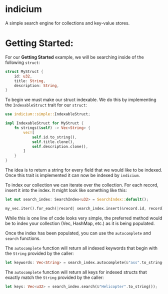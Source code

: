 # indicium

A simple search engine for collections and key-value stores.

# Getting Started:

For our **Getting Started** example, we will be searching inside of the
following `struct`:

```rust
struct MyStruct {
    id: u32,
    title: String,
    description: String,
}
```

To begin we must make our struct indexable. We do this by implementing the
`IndexableStruct` trait for our `struct`:

```rust
use indicium::simple::IndexableStruct;

impl IndexableStruct for MyStruct {
    fn strings(&self) -> Vec<String> {
        vec![
            self.id.to_string(),
            self.title.clone(),
            self.description.clone(),
        ]
    }
}
```

The idea is to return a string for every field that we would like to be indexed.
Once this trait is implemented it can now be indexed by `indicium`.

To index our collection we can iterate over the collection. For each record,
insert it into the index. It might look like something like this:

```rust
let mut search_index: SearchIndex<u32> = SearchIndex::default();

my_vec.iter().for_each(|record| search_index.insert(&record.id, record));
```

While this is one line of code looks very simple, the preferred method would be
to index your collection (Vec, HashMap, etc.) as it is being populated.

Once the index has been populated, you can use the `autocomplete` and `search`
functions.

The `autocomplete` function will return all indexed keywords that begin with the
`String` provided by the caller:

```rust
let keywords: Vec<String> = search_index.autocomplete(&"ass".to_string());

```

The `autocomplete` function will return all keys for indexed structs that
exactly match the `String` provided by the caller:

```rust
let keys: Vec<u32> = search_index.search(&"Helicopter".to_string());

```
